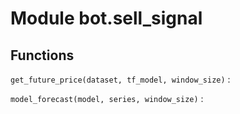 Module bot.sell_signal
======================

Functions
---------

    
`get_future_price(dataset, tf_model, window_size)`
:   

    
`model_forecast(model, series, window_size)`
: